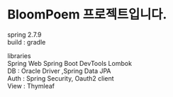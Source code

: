 # BloomPoem 프로젝트입니다.

spring 2.7.9  
build : gradle

libraries \
Spring Web
Spring Boot DevTools
Lombok \
DB : Oracle Driver ,Spring Data JPA \
Auth : Spring Security, Oauth2 client \
View : Thymleaf

